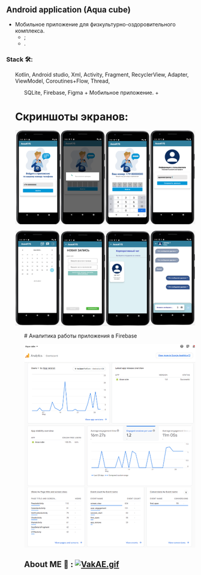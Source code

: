 ## Android application (Aqua cube)
+ Мобильное приложение для физкультурно-оздоровительного комплекса. 
  + ;
  + .
### Stack 🛠:
<ul> Kotlin, Android studio, Xml, Activity, Fragment, RecyclerView, Adapter, ViewModel, Coroutines+Flow, Thread, 
<ul> SQLite, Firebase, Figma
+ Мобильное приложение.
  +
</ul>  
   
# Скриншоты экранов:

![](https://github.com/AnastasiaBlinova/ProjectKotlin/blob/main/AquaCube/Рисунок1.png)
 
![](https://github.com/AnastasiaBlinova/ProjectKotlin/blob/main/AquaCube/Рисунок2.png)
<ul>  
# Аналитика работы приложения в Firebase
  
![](https://github.com/AnastasiaBlinova/ProjectKotlin/blob/main/AquaCube/Аналитика%20работы%20приложения.png)

## About ME 💬 :    <a href="https://gifyu.com/image/SIWcn"><img hight="300" width="100" src="https://s2.gifyu.com/images/VakAE.gif" alt="VakAE.gif" border="0" /></a>  

<!--
<ul>
    <div align="center">
<a href="https://github.com/AnastasiaBlinova/ProjectKotlin/blob/main/AquaCube/Рисунок1.png"><img hight="300" width="700" align="center" src="https://github.com/AnastasiaBlinova/ProjectKotlin/blob/main/AquaCube/Рисунок1.png" /></a>
    <div align="center">
    <a href="https://github.com/AnastasiaBlinova/ProjectKotlin/blob/main/AquaCube/Рисунок2.png"><img hight="300" width="700" align="center" src="https://github.com/AnastasiaBlinova/ProjectKotlin/blob/main/AquaCube/Рисунок2.png" />
-->

